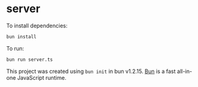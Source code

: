 # server

To install dependencies:

```bash
bun install
```

To run:

```bash
bun run server.ts
```

This project was created using `bun init` in bun v1.2.15. [Bun](https://bun.sh) is a fast all-in-one JavaScript runtime.
